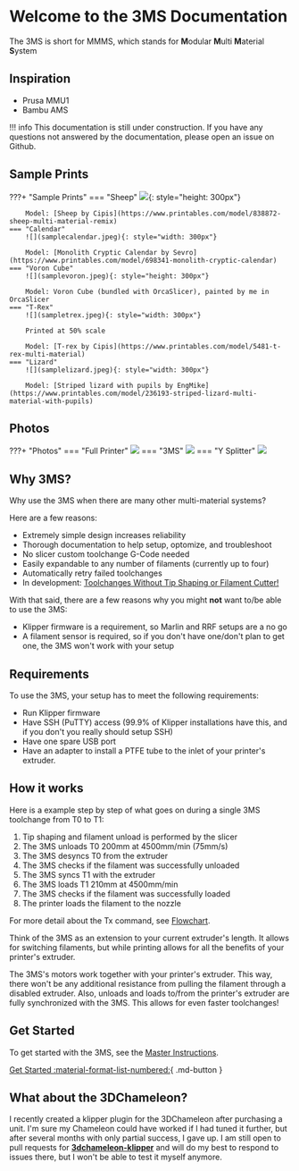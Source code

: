 # Welcome to the 3MS Documentation

The 3MS is short for MMMS, which stands for **M**odular **M**ulti **M**aterial **S**ystem

## Inspiration

- Prusa MMU1
- Bambu AMS

!!! info
    This documentation is still under construction. If you have any questions not answered by the documentation, please open an issue on Github.

## Sample Prints

???+ "Sample Prints"
    === "Sheep" 
        ![](samplesheep.jpeg){: style="height: 300px"}

        Model: [Sheep by Cipis](https://www.printables.com/model/838872-sheep-multi-material-remix)
    === "Calendar"
        ![](samplecalendar.jpeg){: style="width: 300px"}

        Model: [Monolith Cryptic Calendar by Sevro](https://www.printables.com/model/698341-monolith-cryptic-calendar)
    === "Voron Cube"
        ![](samplevoron.jpeg){: style="height: 300px"}

        Model: Voron Cube (bundled with OrcaSlicer), painted by me in OrcaSlicer
    === "T-Rex"
        ![](sampletrex.jpeg){: style="width: 300px"}

        Printed at 50% scale

        Model: [T-rex by Cipis](https://www.printables.com/model/5481-t-rex-multi-material)
    === "Lizard"
        ![](samplelizard.jpeg){: style="width: 300px"}

        Model: [Striped lizard with pupils by EngMike](https://www.printables.com/model/236193-striped-lizard-multi-material-with-pupils)

## Photos

???+ "Photos"
    === "Full Printer"
        ![](IMG_0318.jpeg)
    === "3MS"
        ![](IMG_0320.jpeg)
    === "Y Splitter"
        ![](IMG_0321.jpeg)

## Why 3MS?

Why use the 3MS when there are many other multi-material systems? 

Here are a few reasons:

- Extremely simple design increases reliability
- Thorough documentation to help setup, optomize, and troubleshoot
- No slicer custom toolchange G-Code needed
- Easily expandable to any number of filaments (currently up to four)
- Automatically retry failed toolchanges
- In development: [Toolchanges Without Tip Shaping or Filament Cutter!](notip.md)

With that said, there are a few reasons why you might **not** want to/be able to use the 3MS:

- Klipper firmware is a requirement, so Marlin and RRF setups are a no go
- A filament sensor is required, so if you don't have one/don't plan to get one, the 3MS won't work with your setup

## Requirements

To use the 3MS, your setup has to meet the following requirements:

- Run Klipper firmware
- Have SSH (PuTTY) access (99.9% of Klipper installations have this, and if you don't you really should setup SSH)
- Have one spare USB port
- Have an adapter to install a PTFE tube to the inlet of your printer's extruder.

## How it works

Here is a example step by step of what goes on during a single 3MS toolchange from T0 to T1:

1. Tip shaping and filament unload is performed by the slicer
2. The 3MS unloads T0 200mm at 4500mm/min (75mm/s)
3. The 3MS desyncs T0 from the extruder
4. The 3MS checks if the filament was successfully unloaded
5. The 3MS syncs T1 with the extruder
6. The 3MS loads T1 210mm at 4500mm/min
7. The 3MS checks if the filament was successfully loaded
8. The printer loads the filament to the nozzle

For more detail about the Tx command, see [Flowchart](flowchart.md).

Think of the 3MS as an extension to your current extruder's length. It allows for switching filaments, but while printing allows for all the benefits of your printer's extruder.

The 3MS's motors work together with your printer's extruder. This way, there won't be any additional resistance from pulling the filament through a disabled extruder. Also, unloads and loads to/from the printer's extruder are fully synchronized with the 3MS. This allows for even faster toolchanges!

## Get Started

To get started with the 3MS, see the [Master Instructions](instructions.md).

[Get Started :material-format-list-numbered:](instructions.md){ .md-button }

## What about the 3DChameleon?

I recently created a klipper plugin for the 3DChameleon after purchasing a unit. I'm sure my Chameleon could have worked if I had tuned it further, but after several months with only partial success, I gave up. I am still open to pull requests for **[3dchameleon-klipper](https://github.com/3dcoded/3dchameleon-klipper)** and will do my best to respond to issues there, but I won't be able to test it myself anymore.

